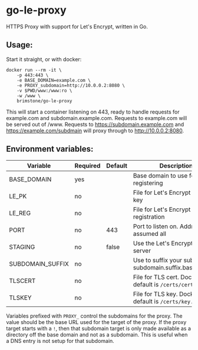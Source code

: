 go-le-proxy
===========

HTTPS Proxy with support for Let's Encrypt, written in Go.



Usage:
------
Start it straight, or with docker:
```
docker run --rm -it \
	-p 443:443 \
	-e BASE_DOMAIN=example.com \
	-e PROXY_subdomain=http://10.0.0.2:8080 \
	-v $PWD/www:/www:ro \
	-w /www \
	brimstone/go-le-proxy
```

This will start a container listening on 443, ready to handle requests for 
example.com and subdomain.example.com. Requests to example.com will be served
out of /www. Requests to https://subdomain.example.com and
https://example.com/subdmain will proxy through to http://10.0.0.2:8080.


Environment variables:
----------------------

Variable        |Required|Default|Description
----------------|--------|-------|-----------
BASE_DOMAIN     |yes     |       |Base domain to use for registering
LE_PK           |no      |       |File for Let's Encrypt private key
LE_REG          |no      |       |File for Let's Encrypt registration
PORT            |no      |443    |Port to listen on. Address is assumed all
STAGING         |no      |false  |Use the Let's Encrypt staging server
SUBDOMAIN_SUFFIX|no      |       |Use to suffix your subdomains. subdomain.suffix.base_domain
TLSCERT         |no      |       |File for TLS cert. Docker default is `/certs/cert.pem`
TLSKEY          |no      |       |File for TLS key. Docker default is `/certs/key.pem`

Variables prefixed with `PROXY_` control the subdomains for the proxy. The value
should be the base URL used for the target of the proxy. If the proxy target
starts with a `!`, then that subdomain target is only made available as a
directory off the base domain and not as a subdomain. This is useful when a DNS
entry is not setup for that subdomain.

